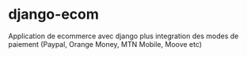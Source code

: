# django-ecom
Application de ecommerce avec django plus integration des modes de paiement (Paypal, Orange Money, MTN Mobile, Moove etc) 
